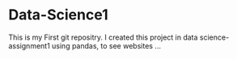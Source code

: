 # Data-Science1
This is my First git repositry.
I created this project in data science-assignment1 using pandas, to see websites ...
